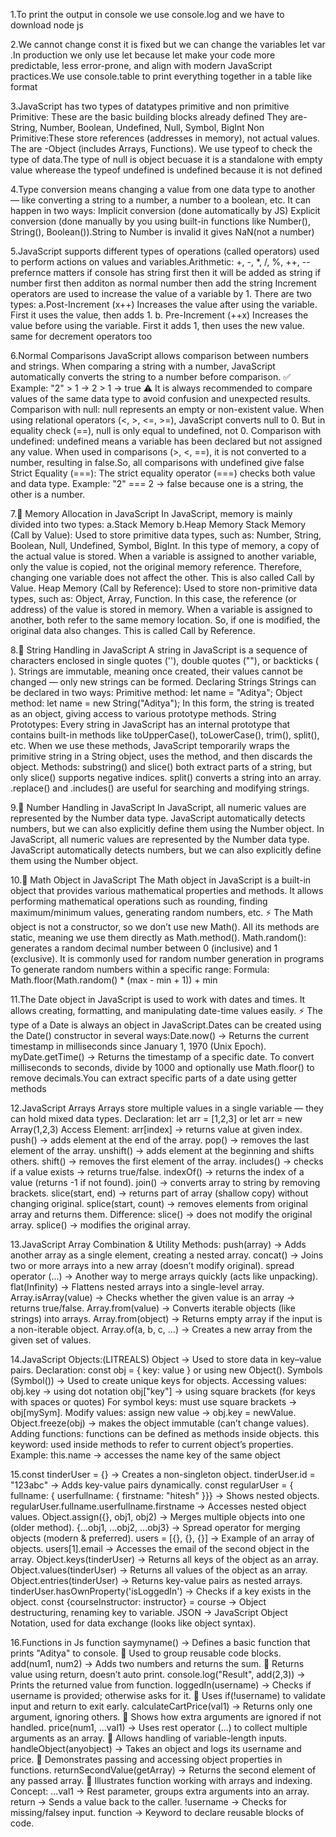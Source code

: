 1.To print the output in console we use console.log and we have to download node js

2.We cannot change const it is fixed but we can change the variables let var .In production we only use let because let make your code more predictable, less error-prone, and align with modern JavaScript practices.We use console.table to print everything together in a table like format

3.JavaScript has two types of datatypes primitive and non primitive
Primitive: These are the basic building blocks already defined
They are- String, Number, Boolean, Undefined, Null, Symbol, BigInt
Non Primitive:These store references (addresses in memory), not actual values.
The are -Object (includes Arrays, Functions).
We use typeof to check the type of data.The type of null is object becuase it is a standalone with empty value wherease the typeof undefined is undefined because it is not defined

4.Type conversion means changing a value from one data type to another — like converting a string to a number, a number to a boolean, etc.
It can happen in two ways:
Implicit conversion (done automatically by JS)
Explicit conversion (done manually by you using built-in functions like Number(), String(), Boolean()).String to Number is invalid it gives NaN(not a number)

5.JavaScript supports different types of operations (called operators) used to perform actions on values and variables.Arithmetic: +, -, *, /, %, ++, --
prefernce matters if console has string first then it will be added as string if number first then additon as normal number then add the string
Increment operators are used to increase the value of a variable by 1.
There are two types:
a.Post-Increment (x++)
Increases the value after using the variable.
First it uses the value, then adds 1.
b. Pre-Increment (++x)
Increases the value before using the variable.
First it adds 1, then uses the new value.
same for decrement operators too

6.Normal Comparisons
JavaScript allows comparison between numbers and strings.
When comparing a string with a number, JavaScript automatically converts the string to a number before comparison.
✅ Example: "2" > 1 → 2 > 1 → true
⚠️ It is always recommended to compare values of the same data type to avoid confusion and unexpected results.
Comparison with null:
null represents an empty or non-existent value.
When using relational operators (<, >, <=, >=), JavaScript converts null to 0.
But in equality check (==), null is only equal to undefined, not 0.
Comparison with undefined:
undefined means a variable has been declared but not assigned any value.
When used in comparisons (>, <, ==), it is not converted to a number, resulting in false.So, all comparisons with undefined give false
Strict Equality (===):
The strict equality operator (===) checks both value and data type.
Example:
"2" === 2 → false
because one is a string, the other is a number.

7.🧠 Memory Allocation in JavaScript
In JavaScript, memory is mainly divided into two types:
 a.Stack Memory
 b.Heap Memory
Stack Memory (Call by Value):
 Used to store primitive data types, such as:
 Number, String, Boolean, Null, Undefined, Symbol, BigInt.
 In this type of memory, a copy of the actual value is stored.
 When a variable is assigned to another variable, only the value is copied, not the original memory reference.
 Therefore, changing one variable does not affect the other.
 This is also called Call by Value.
Heap Memory (Call by Reference):
 Used to store non-primitive data types, such as:
 Object, Array, Function.
 In this case, the reference (or address) of the value is stored in memory.
 When a variable is assigned to another, both refer to the same memory location.
 So, if one is modified, the original data also changes.
 This is called Call by Reference.

 8.🧠 String Handling in JavaScript
 A string in JavaScript is a sequence of characters enclosed in single quotes (''), double quotes (""), or backticks ( ).
 Strings are immutable, meaning once created, their values cannot be changed — only new strings can be formed.
Declaring Strings
 Strings can be declared in two ways:
 Primitive method: let name = "Aditya";
 Object method: let name = new String("Aditya");
 In this form, the string is treated as an object, giving access to various prototype methods.
String Prototypes:
 Every string in JavaScript has an internal prototype that contains built-in methods like toUpperCase(), toLowerCase(), trim(), split(), etc.
 When we use these methods, JavaScript temporarily wraps the primitive string in a String object, uses the method, and then discards the object.
Methods:
 substring() and slice() both extract parts of a string, but only slice() supports negative indices.
split() converts a string into an array.
.replace() and .includes() are useful for searching and modifying strings.

9.🧮 Number Handling in JavaScript
In JavaScript, all numeric values are represented by the Number data type.
JavaScript automatically detects numbers, but we can also explicitly define them using the Number object.
In JavaScript, all numeric values are represented by the Number data type.
JavaScript automatically detects numbers, but we can also explicitly define them using the Number object.

10.🔢 Math Object in JavaScript
The Math object in JavaScript is a built-in object that provides various mathematical properties and methods.
It allows performing mathematical operations such as rounding, finding maximum/minimum values, generating random numbers, etc.
⚡ The Math object is not a constructor, so we don’t use new Math().
All its methods are static, meaning we use them directly as Math.method().
 Math.random(): 
generates a random decimal number between 0 (inclusive) and 1 (exclusive).
It is commonly used for random number generation in programs
To generate random numbers within a specific range:
Formula:
Math.floor(Math.random() * (max - min + 1)) + min

11.The Date object in JavaScript is used to work with dates and times.
It allows creating, formatting, and manipulating date-time values easily.
⚡ The type of a Date is always an object in JavaScript.Dates can be created using the Date() constructor in several ways:Date.now() → Returns the current timestamp in milliseconds since January 1, 1970 (Unix Epoch).
myDate.getTime() → Returns the timestamp of a specific date.
To convert milliseconds to seconds, divide by 1000 and optionally use Math.floor() to remove decimals.You can extract specific parts of a date using getter methods

12.JavaScript Arrays
Arrays store multiple values in a single variable — they can hold mixed data types.
Declaration: let arr = [1,2,3] or let arr = new Array(1,2,3)
Access Element: arr[index] → returns value at given index.
push() → adds element at the end of the array.
pop() → removes the last element of the array.
unshift() → adds element at the beginning and shifts others.
shift() → removes the first element of the array.
includes() → checks if a value exists → returns true/false.
indexOf() → returns the index of a value (returns -1 if not found).
join() → converts array to string by removing brackets.
slice(start, end) → returns part of array (shallow copy) without changing original.
splice(start, count) → removes elements from original array and returns them.
Difference:
slice() → does not modify the original array.
splice() → modifies the original array.

13.JavaScript Array Combination & Utility Methods:
push(array) → Adds another array as a single element, creating a nested array.
concat() → Joins two or more arrays into a new array (doesn’t modify original).
spread operator (...) → Another way to merge arrays quickly (acts like unpacking).
flat(Infinity) → Flattens nested arrays into a single-level array.
Array.isArray(value) → Checks whether the given value is an array → returns true/false.
Array.from(value) → Converts iterable objects (like strings) into arrays.
Array.from(object) → Returns empty array if the input is a non-iterable object.
Array.of(a, b, c, …) → Creates a new array from the given set of values.
 
14.JavaScript Objects:(LITREALS)
Object → Used to store data in key–value pairs.
Declaration: const obj = { key: value } or using new Object().
Symbols (Symbol()) → Used to create unique keys for objects.
Accessing values:
obj.key → using dot notation
obj["key"] → using square brackets (for keys with spaces or quotes)
For symbol keys: must use square brackets → obj[mySym].
Modify values: assign new value → obj.key = newValue.
Object.freeze(obj) → makes the object immutable (can’t change values).
Adding functions: functions can be defined as methods inside objects.
this keyword: used inside methods to refer to current object’s properties.
Example: this.name → accesses the name key of the same object

15.const tinderUser = {} → Creates a non-singleton object.
tinderUser.id = "123abc" → Adds key-value pairs dynamically.
const regularUser = { fullname: { userfullname: { firstname: "hitesh" }}} → Shows nested objects.
regularUser.fullname.userfullname.firstname → Accesses nested object values.
Object.assign({}, obj1, obj2) → Merges multiple objects into one (older method).
{...obj1, ...obj2, ...obj3} → Spread operator for merging objects (modern & preferred).
users = [{}, {}, {}] → Example of an array of objects.
users[1].email → Accesses the email of the second object in the array.
Object.keys(tinderUser) → Returns all keys of the object as an array.
Object.values(tinderUser) → Returns all values of the object as an array.
Object.entries(tinderUser) → Returns key-value pairs as nested arrays.
tinderUser.hasOwnProperty('isLoggedIn') → Checks if a key exists in the object.
const {courseInstructor: instructor} = course → Object destructuring, renaming key to variable.
JSON → JavaScript Object Notation, used for data exchange (looks like object syntax).

16.Functions in Js
function saymyname() → Defines a basic function that prints "Aditya" to console.
📝 Used to group reusable code blocks.
add(num1, num2) → Adds two numbers and returns the sum.
📝 Returns value using return, doesn’t auto print.
console.log("Result", add(2,3)) → Prints the returned value from function.
loggedIn(username) → Checks if username is provided; otherwise asks for it.
📝 Uses if(!username) to validate input and return to exit early.
calculateCartPrice(val1) → Returns only one argument, ignoring others.
📝 Shows how extra arguments are ignored if not handled.
price(num1, ...val1) → Uses rest operator (...) to collect multiple arguments as an array.
📝 Allows handling of variable-length inputs.
handleObject(anyobject) → Takes an object and logs its username and price.
📝 Demonstrates passing and accessing object properties in functions.
returnSecondValue(getArray) → Returns the second element of any passed array.
📝 Illustrates function working with arrays and indexing.
Concept:
...val1 → Rest parameter, groups extra arguments into an array.
return → Sends a value back to the caller.
!username → Checks for missing/falsey input.
function → Keyword to declare reusable blocks of code.